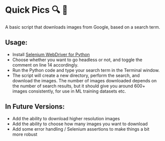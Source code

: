 # Quick Pics 🔍 📸

A basic script that downloads images from Google, based on a search term.

## Usage:

* Install [Selenium WebDriver for Python](https://selenium-python.readthedocs.io/installation.html)
* Choose whether you want to go headless or not, and toggle the comment on line 14 accordingly.
* Run the Python code and type your search term in the Terminal window.
* The script will create a new directory, perform the search, and download the images. The number of images downloaded depends on the number of search results, but it should give you around 600+ images consistently, for use in ML training datasets etc.

## In Future Versions:
* Add the ability to download higher resolution images
* Add the ability to choose how many images you want to download
* Add some error handling / Selenium assertions to make things a bit more robust



